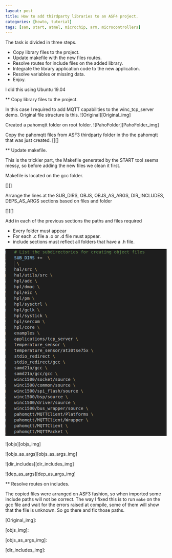 ```yaml
---
layout: post
title: How to add thirdparty libraries to an ASF4 project.
categories: [howto, tutorial]
tags: [sam, start, atmel, microchip, arm, microcontrollers]
---
```


The task is divided in three steps.

* Copy library files to the project.
* Update makefile with the new files routes.
* Resolve routes for include files on the added library.
* Integrate the library application code to the new application.
* Resolve variables or missing data.
* Enjoy.

I did this using Ubuntu 19.04

** Copy library files to the project.

In this case I required to add MQTT capabilities to the winc_tcp_server demo.
Original file structure is this.
![Original][Original_img]

Created a pahomqtt folder on root folder.
![PahoFolder][PahoFolder_img]

Copy the pahomqtt files from ASF3 thirdparty folder in tho the pahomqtt that was just created.
[][]

** Update makefile.

This is the trickier part, the Makefile generated by the START tool seems messy, so before adding the new files we clean it first. 

Makefile is located on the gcc folder.

[][]

Arrange the lines at the SUB_DIRS, OBJS, OBJS_AS_ARGS, DIR_INCLUDES, DEPS_AS_ARGS sections based on files and folder

[]][]

Add in each of the previous sections the paths and files required 
 * Every folder must appear
 * For each .c file a .o or .d file must appear.
 * include sections must reflect all folders that have a .h file.

![sub_dirs][sub_dirs_img]

![objs][objs_img]

![objs_as_args][objs_as_args_img]

![dir_includes][dir_includes_img]

![dep_as_args][dep_as_args_img]

** Resolve routes on includes.

The copied files were arranged on ASF3 fashion, so when imported some include paths will not be correct.
The way I fixed this is to run `make` on the gcc file and wait for the errors raised at compile, some of them will show that the file is unknown. So go there and fix those paths.




[Original_img]:

[sub_dirs_img]:/images/20200203_sub_dirs.png

[objs_img]:

[objs_as_args_img]:

[dir_includes_img]:
